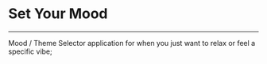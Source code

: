 # Set Your Mood
---
Mood / Theme Selector application for when you just want to relax or feel a specific vibe;
